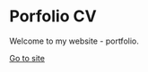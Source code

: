 # Porfolio CV

Welcome to my website - portfolio.

[Go to site](https://angel-glez1.github.io/angel-armando)